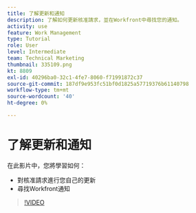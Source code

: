 ```yaml
---
title: 了解更新和通知
description: 了解如何更新核准請求，並在Workfront中尋找您的通知。
activity: use
feature: Work Management
type: Tutorial
role: User
level: Intermediate
team: Technical Marketing
thumbnail: 335109.png
kt: 8809
exl-id: 40296ba0-32c1-4fe7-8060-f71991872c37
source-git-commit: 187df9e953fc51bf0d1825a57719376b61140798
workflow-type: tm+mt
source-wordcount: '40'
ht-degree: 0%

---
```


# 了解更新和通知

在此影片中，您將學習如何：

* 對核准請求進行您自己的更新
* 尋找Workfront通知

>[!VIDEO](https://video.tv.adobe.com/v/335109/?quality=12)

<!---
learn more URLS
Tag others on updates
Update work
--->
